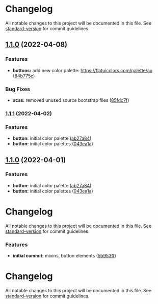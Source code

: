 # Changelog

All notable changes to this project will be documented in this file. See [standard-version](https://github.com/conventional-changelog/standard-version) for commit guidelines.

## [1.1.0](https://github.com/SandyLudosky/Sassy-buttons/compare/v1.1.1...v1.1.0) (2022-04-08)


### Features

* **buttons:** add new color palette: https://flatuicolors.com/palette/au ([84b775c](https://github.com/SandyLudosky/Sassy-buttons/commit/84b775c8a411f74d883d835cbadbc4be667f886d))


### Bug Fixes

* **scss:** removed unused source bootstrap files ([85fdc7f](https://github.com/SandyLudosky/Sassy-buttons/commit/85fdc7f6dee1ce0b7eb783973302c0ec555bfd59))

### [1.1.1](https://github.com/SandyLudosky/Sassy-buttons/compare/v1.6.0...v1.1.1) (2022-04-02)


### Features

* **button:** initial color palette ([ab27a84](https://github.com/SandyLudosky/Sassy-buttons/commit/ab27a84b8a6474adcf5958b71858c76e22e718ad))
* **button:** initial color palettes ([043ea1a](https://github.com/SandyLudosky/Sassy-buttons/commit/043ea1abd4a7a5248e9b7a3c056aea0af14de808))

## [1.1.0](https://github.com/SandyLudosky/Sassy-buttons/compare/v1.6.0...v1.1.0) (2022-04-01)


### Features

* **button:** initial color palette ([ab27a84](https://github.com/SandyLudosky/Sassy-buttons/commit/ab27a84b8a6474adcf5958b71858c76e22e718ad))
* **button:** initial color palettes ([043ea1a](https://github.com/SandyLudosky/Sassy-buttons/commit/043ea1abd4a7a5248e9b7a3c056aea0af14de808))

# Changelog

All notable changes to this project will be documented in this file. See [standard-version](https://github.com/conventional-changelog/standard-version) for commit guidelines.



### Features

* **initial commit:** mixins, button elements ([5b953ff](https://github.com/SandyLudosky/Sassy-buttons/commit/5b953ff80c93880ad919e9c8ed7004d79fd084a2))

# Changelog

All notable changes to this project will be documented in this file. See [standard-version](https://github.com/conventional-changelog/standard-version) for commit guidelines.
